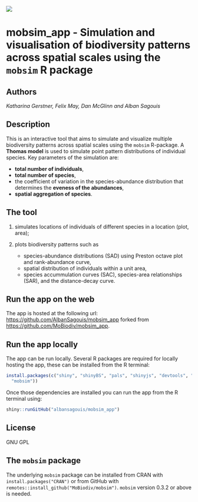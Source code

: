 <!-- badges: start -->
[![](https://zenodo.org/badge/DOI/10.5281/zenodo.15606592.svg)](https://doi.org/10.5281/zenodo.15606592)
<!-- badges: end -->

# **mobsim_app** - Simulation and visualisation of biodiversity patterns across spatial scales using the `mobsim` R package

## Authors

*Katharina Gerstner, Felix May, Dan McGlinn and Alban Sagouis*

## Description

This is an interactive tool that aims to simulate and visualize multiple biodiversity patterns across spatial scales using the `mobsim` R-package. A **Thomas model** is used to simulate point pattern distributions of individual species. Key parameters of the simulation are:

* **total number of individuals**,
* **total number of species**,
* the coefficient of variation in the species-abundance distribution that determines the **eveness of the abundances**,
* **spatial aggregation of species**.

## The tool

1. simulates locations of individuals of different species in a location (plot, area);

2. plots biodiversity patterns such as

    * species-abundance distributions (SAD) using Preston octave plot and rank-abundance curve,
    * spatial distribution of individuals within a unit area,
    * species accummulation curves (SAC), species-area relationships (SAR), and the distance-decay curve.

## Run the app on the web

The app is hosted at the following url: <https://github.com/AlbanSagouis/mobsim_app> forked from <https://github.com/MoBiodiv/mobsim_app>.

## Run the app locally

The app can be run locally. Several R packages are required for locally hosting the app, these can be installed
from the R terminal:

```r
install.packages(c("shiny", "shinyBS", "pals", "shinyjs", "devtools", "markdown",
  "mobsim"))
```

Once those dependencies are installed you can run the app from the R terminal using:

```r
shiny::runGitHub("albansagouis/mobsim_app")
```

## License

GNU GPL

## The `mobsim` package

The underlying `mobsim` package can be installed from CRAN with
`install.packages("CRAN")` or from GitHub with
`remotes::install_github("MoBiodiv/mobsim")`. `mobsim` version 0.3.2 or above is
needed.
